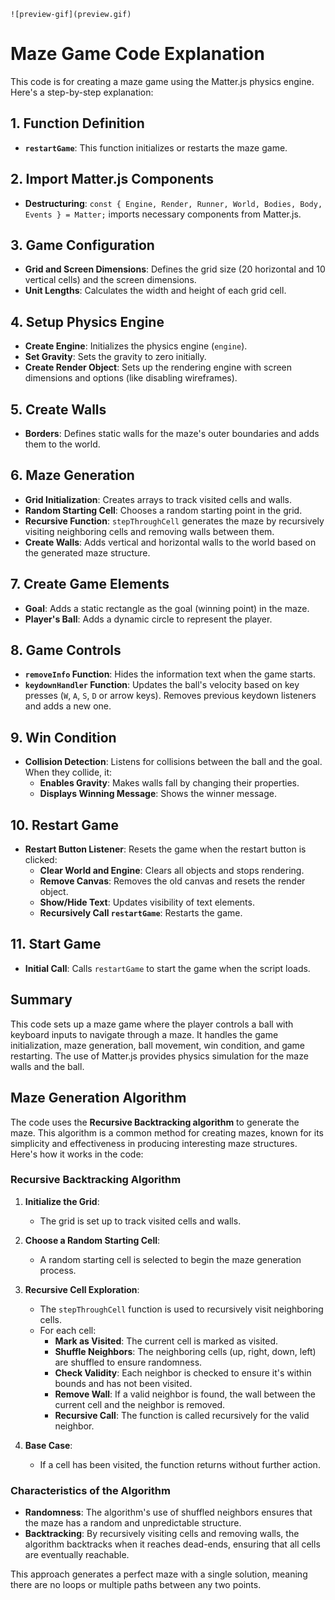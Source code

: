 `![preview-gif](preview.gif)`

# Maze Game Code Explanation

This code is for creating a maze game using the Matter.js physics engine. Here's a step-by-step explanation:

## 1. Function Definition
- **`restartGame`**: This function initializes or restarts the maze game.

## 2. Import Matter.js Components
- **Destructuring**: `const { Engine, Render, Runner, World, Bodies, Body, Events } = Matter;` imports necessary components from Matter.js.

## 3. Game Configuration
- **Grid and Screen Dimensions**: Defines the grid size (20 horizontal and 10 vertical cells) and the screen dimensions.
- **Unit Lengths**: Calculates the width and height of each grid cell.

## 4. Setup Physics Engine
- **Create Engine**: Initializes the physics engine (`engine`).
- **Set Gravity**: Sets the gravity to zero initially.
- **Create Render Object**: Sets up the rendering engine with screen dimensions and options (like disabling wireframes).

## 5. Create Walls
- **Borders**: Defines static walls for the maze's outer boundaries and adds them to the world.

## 6. Maze Generation
- **Grid Initialization**: Creates arrays to track visited cells and walls.
- **Random Starting Cell**: Chooses a random starting point in the grid.
- **Recursive Function**: `stepThroughCell` generates the maze by recursively visiting neighboring cells and removing walls between them.
- **Create Walls**: Adds vertical and horizontal walls to the world based on the generated maze structure.

## 7. Create Game Elements
- **Goal**: Adds a static rectangle as the goal (winning point) in the maze.
- **Player's Ball**: Adds a dynamic circle to represent the player.

## 8. Game Controls
- **`removeInfo` Function**: Hides the information text when the game starts.
- **`keydownHandler` Function**: Updates the ball's velocity based on key presses (`W`, `A`, `S`, `D` or arrow keys). Removes previous keydown listeners and adds a new one.

## 9. Win Condition
- **Collision Detection**: Listens for collisions between the ball and the goal. When they collide, it:
  - **Enables Gravity**: Makes walls fall by changing their properties.
  - **Displays Winning Message**: Shows the winner message.

## 10. Restart Game
- **Restart Button Listener**: Resets the game when the restart button is clicked:
  - **Clear World and Engine**: Clears all objects and stops rendering.
  - **Remove Canvas**: Removes the old canvas and resets the render object.
  - **Show/Hide Text**: Updates visibility of text elements.
  - **Recursively Call `restartGame`**: Restarts the game.

## 11. Start Game
- **Initial Call**: Calls `restartGame` to start the game when the script loads.

## Summary
This code sets up a maze game where the player controls a ball with keyboard inputs to navigate through a maze. It handles the game initialization, maze generation, ball movement, win condition, and game restarting. The use of Matter.js provides physics simulation for the maze walls and the ball.

## Maze Generation Algorithm

The code uses the **Recursive Backtracking algorithm** to generate the maze. This algorithm is a common method for creating mazes, known for its simplicity and effectiveness in producing interesting maze structures. Here's how it works in the code:

### Recursive Backtracking Algorithm

1. **Initialize the Grid**: 
   - The grid is set up to track visited cells and walls.

2. **Choose a Random Starting Cell**:
   - A random starting cell is selected to begin the maze generation process.

3. **Recursive Cell Exploration**:
   - The `stepThroughCell` function is used to recursively visit neighboring cells.
   - For each cell:
     - **Mark as Visited**: The current cell is marked as visited.
     - **Shuffle Neighbors**: The neighboring cells (up, right, down, left) are shuffled to ensure randomness.
     - **Check Validity**: Each neighbor is checked to ensure it's within bounds and has not been visited.
     - **Remove Wall**: If a valid neighbor is found, the wall between the current cell and the neighbor is removed.
     - **Recursive Call**: The function is called recursively for the valid neighbor.

4. **Base Case**:
   - If a cell has been visited, the function returns without further action.

### Characteristics of the Algorithm

- **Randomness**: The algorithm's use of shuffled neighbors ensures that the maze has a random and unpredictable structure.
- **Backtracking**: By recursively visiting cells and removing walls, the algorithm backtracks when it reaches dead-ends, ensuring that all cells are eventually reachable.

This approach generates a perfect maze with a single solution, meaning there are no loops or multiple paths between any two points.
